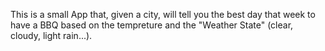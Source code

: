 This is a small App that, given a city, will tell you the best day that week to have a BBQ based on the tempreture and the "Weather State" (clear, cloudy, light rain...). 
